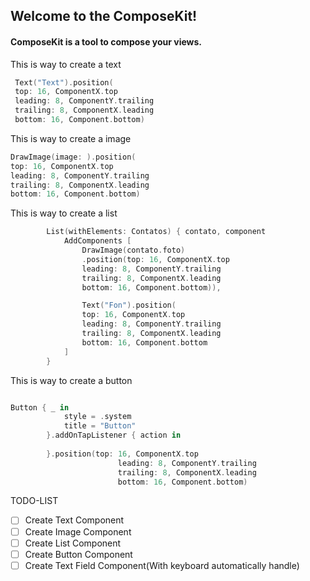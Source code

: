 ## Welcome to the ComposeKit!

#### ComposeKit is a tool to compose your views.

This is way to create a text

```swift
 Text("Text").position(
 top: 16, ComponentX.top
 leading: 8, ComponentY.trailing
 trailing: 8, ComponentX.leading
 bottom: 16, Component.bottom)
```
This is way to create a image

```swift
DrawImage(image: ).position(
top: 16, ComponentX.top
leading: 8, ComponentY.trailing
trailing: 8, ComponentX.leading
bottom: 16, Component.bottom)
```
This is way to create a list

```swift
        List(withElements: Contatos) { contato, component
            AddComponents [
                DrawImage(contato.foto)
                .position(top: 16, ComponentX.top
                leading: 8, ComponentY.trailing
                trailing: 8, ComponentX.leading
                bottom: 16, Component.bottom)),

                Text("Fon").position(
                top: 16, ComponentX.top
                leading: 8, ComponentY.trailing
                trailing: 8, ComponentX.leading
                bottom: 16, Component.bottom
            ]
        } 
```

This is way to create a button

```swift

Button { _ in
            style = .system
            title = "Button"
        }.addOnTapListener { action in
            
        }.position(top: 16, ComponentX.top
                        leading: 8, ComponentY.trailing
                        trailing: 8, ComponentX.leading
                        bottom: 16, Component.bottom)


```

TODO-LIST

- [ ] Create Text Component
- [ ] Create Image Component
- [ ] Create List Component
- [ ] Create Button Component
- [ ] Create Text Field Component(With keyboard automatically handle)
